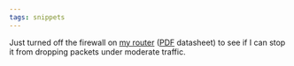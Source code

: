 ```yaml
---
tags: snippets
---
```


Just turned off the firewall on [my router](ftp://ftp.dlink.eu/datasheets/DSL-2740B.pdf) ([PDF](/wiki/PDF) datasheet) to see if I can stop it from dropping packets under moderate traffic.
